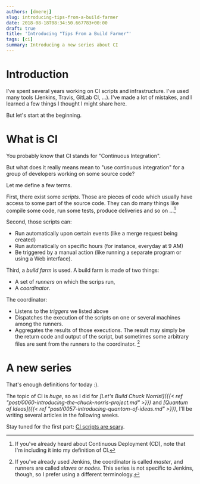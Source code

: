 ```yaml
---
authors: [dmerej]
slug: introducing-tips-from-a-build-farmer
date: 2018-08-18T08:34:50.667783+00:00
draft: true
title: 'Introducing "Tips From a Build Farmer"'
tags: [ci]
summary: Introducing a new series about CI
---
```


# Introduction

I've spent several years working on CI scripts and infrastructure. I've used many tools (Jenkins, Travis, GitLab CI, ...). I've made a lot of mistakes, and I learned a few things I thought I might share here.

But let's start at the beginning.

# What is CI

You probably know that CI stands for "Continuous Integration".

But what does it really means mean to "use continuous integration" for a group of developers working on some source code?

Let me define a few terms.

First, there exist some *scripts*. Those are pieces of code which usually have access to some part of the source code. They can do many things like compile some code, run some tests, produce deliveries and so on ...[^1]


Second, those scripts can:

  * Run automatically upon certain events (like a merge request being created)
  * Run automatically on specific hours (for instance, everyday at 9 AM)
  * Be triggered by a manual action (like running a separate program or using a Web interface).

Third, a *build farm* is used. A build farm is made of two things:

* A set of *runners* on which the scrips run,
* A *coordinator*.

The coordinator:

  * Listens to the *triggers* we listed above
  * Dispatches the execution of the scripts on one or several machines among the runners.
  * Aggregates the results of those executions. The result may simply be the return code and output of the script, but sometimes some arbitrary files are sent from the runners to the coordinator. [^2]

# A new series

That's enough definitions for today :).

The topic of CI is *huge*, so as I did for *[Let's Build Chuck Norris!]({{< ref "post/0060-introducing-the-chuck-norris-project.md" >}})* and *[Quantum of Ideas]({{< ref "post/0057-introducing-quantom-of-ideas.md" >}})*, I'll be writing several articles in the following weeks.

Stay tuned for the first part: [CI scripts are scary]().


[^1]: If you've already heard about Continuous Deployment (CD), note that I'm including it into my definition of CI.
[^2]: If you've already used Jenkins, the coordinator is called *master*, and runners are called *slaves* or *nodes*. This series is not specific to Jenkins, though, so I prefer using a different terminology.
